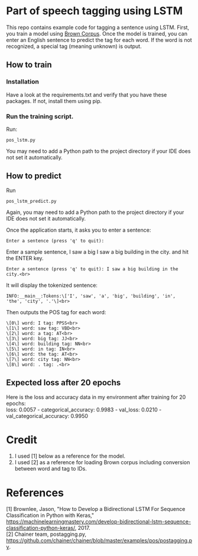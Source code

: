 # Part of speech tagging using LSTM

This repo contains example code for tagging a sentence using LSTM.
First, you train a model using [Brown Corpus](https://en.wikipedia.org/wiki/Brown_Corpus).
Once the model is trained, you can enter an English sentence to predict the tag for each word.
If the word is not recognized, a special tag <UNK> (meaning unknown) is output.

## How to train
### Installation
Have a look at the requirements.txt and verify that you have these packages.  If not, install them using pip.

### Run the training script.
Run:
```console
pos_lstm.py
```

You may need to add a Python path to the project directory if your IDE does not set it automatically.

## How to predict
Run
```console
pos_lstm_predict.py
```

Again, you may need to add a Python path to the project directory if your IDE does not set it automatically.

Once the application starts, it asks you to enter a sentence:

```console
Enter a sentence (press 'q' to quit):
```

Enter a sample sentence, 
I saw a big I saw a big building in the city.
and hit the ENTER key.

```console
Enter a sentence (press 'q' to quit): I saw a big building in the city.<br>
```

It will display the tokenized sentence:
```console
INFO:__main__:Tokens:\['I', 'saw', 'a', 'big', 'building', 'in', 'the', 'city', '.'\]<br>
```

Then outputs the POS tag for each word:
```console
\[0\] word: I tag: PPSS<br>
\[1\] word: saw tag: VBD<br>
\[2\] word: a tag: AT<br>
\[3\] word: big tag: JJ<br>
\[4\] word: building tag: NN<br>
\[5\] word: in tag: IN<br>
\[6\] word: the tag: AT<br>
\[7\] word: city tag: NN<br>
\[8\] word: . tag: .<br>
```

## Expected loss after 20 epochs
Here is the loss and accuracy data in my environment after training for 20 epochs:<br>
 loss: 0.0057 - categorical_accuracy: 0.9983 - val_loss: 0.0210 - val_categorical_accuracy: 0.9950

# Credit
1. I used \[1\] below as a reference for the model.<br>
2. I used \[2\] as a reference for loading Brown corpus including conversion between word and tag to IDs.

# References
\[1\] Brownlee, Jason, "How to Develop a Bidirectional LSTM For Sequence Classification in Python with Keras,"
 https://machinelearningmastery.com/develop-bidirectional-lstm-sequence-classification-python-keras/, 2017.<br>
\[2\] Chainer team, postagging.py, https://github.com/chainer/chainer/blob/master/examples/pos/postagging.py.
